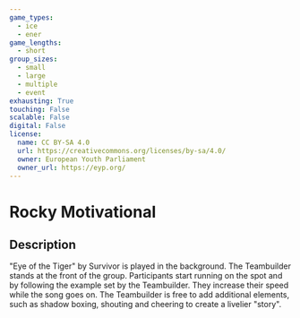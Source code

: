 ```yaml
---
game_types:
  - ice
  - ener
game_lengths:
  - short
group_sizes:
  - small
  - large
  - multiple
  - event
exhausting: True
touching: False
scalable: False
digital: False
license:
  name: CC BY-SA 4.0
  url: https://creativecommons.org/licenses/by-sa/4.0/
  owner: European Youth Parliament
  owner_url: https://eyp.org/
---
```

# Rocky Motivational

## Description
"Eye of the Tiger" by Survivor is played in the background.
The Teambuilder stands at the front of the group. Participants start running on the spot and by following the example set by the Teambuilder. They increase their speed while the song goes on. The Teambuilder is free to add additional elements, such as shadow boxing, shouting and cheering to create a livelier "story".
